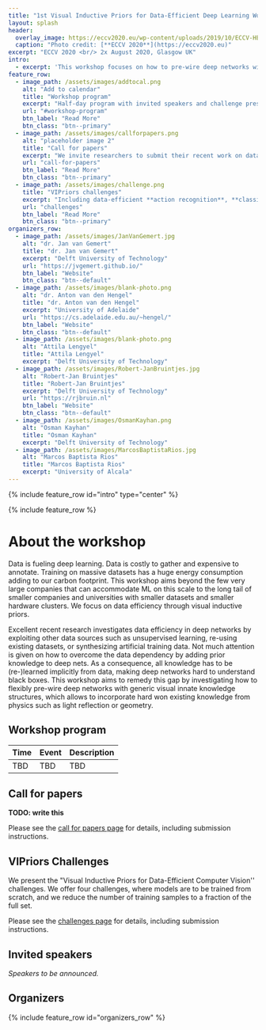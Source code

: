 ```yaml
---
title: "1st Visual Inductive Priors for Data-Efficient Deep Learning Workshop"
layout: splash
header:
  overlay_image: https://eccv2020.eu/wp-content/uploads/2019/10/ECCV-HEADER-Main.jpg
  caption: "Photo credit: [**ECCV 2020**](https://eccv2020.eu)"
excerpt: "ECCV 2020 <br/> 2x August 2020, Glasgow UK"
intro:
  - excerpt: 'This workshop focuses on how to pre-wire deep networks with generic visual inductive innate knowledge structures, which allows to incorporate hard won existing generic knowledge from physics such as light reflection or geometry. Visual inductive priors are data efficient: What is built-in no longer has to be learned, saving valuable training data.'
feature_row:
  - image_path: /assets/images/addtocal.png
    alt: "Add to calendar"
    title: "Workshop program"
    excerpt: "Half-day program with invited speakers and challenge presentations."
    url: "#workshop-program"
    btn_label: "Read More"
    btn_class: "btn--primary"
  - image_path: /assets/images/callforpapers.png
    alt: "placeholder image 2"
    title: "Call for papers"
    excerpt: "We invite researchers to submit their recent work on data-efficient computer vision."
    url: "call-for-papers"
    btn_label: "Read More"
    btn_class: "btn--primary"
  - image_path: /assets/images/challenge.png
    title: "VIPriors challenges"
    excerpt: "Including data-efficient **action recognition**, **classification**, **detection** and **segmentation**."
    url: "challenges"
    btn_label: "Read More"
    btn_class: "btn--primary"
organizers_row:
  - image_path: /assets/images/JanVanGemert.jpg
    alt: "dr. Jan van Gemert"
    title: "dr. Jan van Gemert"
    excerpt: "Delft University of Technology"
    url: "https://jvgemert.github.io/"
    btn_label: "Website"
    btn_class: "btn--default"
  - image_path: /assets/images/blank-photo.png
    alt: "dr. Anton van den Hengel"
    title: "dr. Anton van den Hengel"
    excerpt: "University of Adelaide"
    url: "https://cs.adelaide.edu.au/~hengel/"
    btn_label: "Website"
    btn_class: "btn--default"
  - image_path: /assets/images/blank-photo.png
    alt: "Attila Lengyel"
    title: "Attila Lengyel"
    excerpt: "Delft University of Technology"
  - image_path: /assets/images/Robert-JanBruintjes.jpg
    alt: "Robert-Jan Bruintjes"
    title: "Robert-Jan Bruintjes"
    excerpt: "Delft University of Technology"
    url: "https://rjbruin.nl"
    btn_label: "Website"
    btn_class: "btn--default"
  - image_path: /assets/images/OsmanKayhan.png
    alt: "Osman Kayhan"
    title: "Osman Kayhan"
    excerpt: "Delft University of Technology"
  - image_path: /assets/images/MarcosBaptistaRios.jpg
    alt: "Marcos Baptista Rios"
    title: "Marcos Baptista Rios"
    excerpt: "University of Alcala"
---
```


{% include feature_row id="intro" type="center" %}

{% include feature_row %}

# About the workshop

Data is fueling deep learning. Data is costly to gather and expensive to annotate. Training on massive datasets has a huge energy consumption adding to our carbon footprint. This workshop aims beyond the few very large companies that can accommodate ML on this scale to the long tail of smaller companies and universities with smaller datasets and smaller hardware clusters. We focus on data efficiency through visual inductive priors.

Excellent recent research investigates data efficiency in deep networks by exploiting other data sources such as unsupervised learning, re-using existing datasets, or synthesizing artificial training data. Not much attention is given on how to overcome the data dependency by adding prior knowledge to deep nets. As a consequence, all knowledge has to be (re-)learned implicitly from data, making deep networks hard to understand black boxes. This workshop aims to remedy this gap by investigating how to flexibly pre-wire deep networks with generic visual innate knowledge structures, which allows to incorporate hard won existing knowledge from physics such as light reflection or geometry.

## Workshop program

| Time | Event | Description |
|------|-------|-------------|
| TBD  | TBD   | TBD         |

## Call for papers

**TODO: write this**

Please see the [call for papers page](/call-for-papers) for details, including submission instructions.

## VIPriors Challenges

We present the "Visual Inductive Priors for Data-Efficient Computer Vision'' challenges. We offer four challenges, where models are to be trained from scratch, and we reduce the number of training samples to a fraction of the full set.

Please see the [challenges page](/challenges) for details, including submission instructions.

## Invited speakers

*Speakers to be announced.*

## Organizers

{% include feature_row id="organizers_row" %}